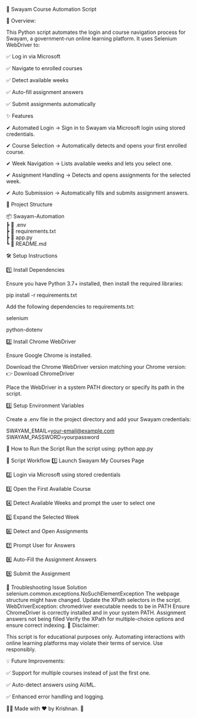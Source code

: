 🚀 Swayam Course Automation Script

📌 Overview:

This Python script automates the login and course navigation process for Swayam, a government-run online learning platform. It uses Selenium WebDriver to:

✅ Log in via Microsoft

✅ Navigate to enrolled courses

✅ Detect available weeks

✅ Auto-fill assignment answers

✅ Submit assignments automatically

✨ Features

✔ Automated Login → Sign in to Swayam via Microsoft login using stored credentials.

✔ Course Selection → Automatically detects and opens your first enrolled course.

✔ Week Navigation → Lists available weeks and lets you select one.

✔ Assignment Handling → Detects and opens assignments for the selected week.

✔ Auto Submission → Automatically fills and submits assignment answers.

📂 Project Structure

📦 Swayam-Automation  
 ┣ 📜 .env  
 ┣ 📜 requirements.txt  
 ┣ 📜 app.py  
 ┗ 📜 README.md  

 
🛠️ Setup Instructions

1️⃣ Install Dependencies

Ensure you have Python 3.7+ installed, then install the required libraries:

pip install -r requirements.txt

Add the following dependencies to requirements.txt:

selenium  

python-dotenv  

2️⃣ Install Chrome WebDriver

Ensure Google Chrome is installed.

Download the Chrome WebDriver version matching your Chrome version:
👉 Download ChromeDriver

Place the WebDriver in a system PATH directory or specify its path in the script.

3️⃣ Setup Environment Variables

Create a .env file in the project directory and add your Swayam credentials:

SWAYAM_EMAIL=your-email@example.com  
SWAYAM_PASSWORD=yourpassword  

🚀 How to Run the Script
Run the script using:
python app.py

📜 Script Workflow
1️⃣ Launch Swayam My Courses Page

2️⃣ Login via Microsoft using stored credentials

3️⃣ Open the First Available Course

4️⃣ Detect Available Weeks and prompt the user to select one

5️⃣ Expand the Selected Week

6️⃣ Detect and Open Assignments

7️⃣ Prompt User for Answers

8️⃣ Auto-Fill the Assignment Answers

9️⃣ Submit the Assignment

🔧 Troubleshooting
Issue	Solution
selenium.common.exceptions.NoSuchElementException	The webpage structure might have changed. Update the XPath selectors in the script.
WebDriverException: chromedriver executable needs to be in PATH	Ensure ChromeDriver is correctly installed and in your system PATH.
Assignment answers not being filled	Verify the XPath for multiple-choice options and ensure correct indexing.
📌 Disclaimer:

This script is for educational purposes only. Automating interactions with online learning platforms may violate their terms of service. Use responsibly.

💡 Future Improvements:

✅ Support for multiple courses instead of just the first one.

✅ Auto-detect answers using AI/ML.

✅ Enhanced error handling and logging.

👨‍💻 Made with ❤️ by Krishnan. 🚀
